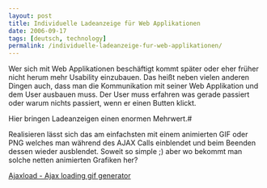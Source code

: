 ```yaml
---
layout: post
title: Individuelle Ladeanzeige für Web Applikationen
date: 2006-09-17
tags: [deutsch, technology]
permalink: /individuelle-ladeanzeige-fur-web-applikationen/
---
```


Wer sich mit Web Applikationen beschäftigt kommt später oder eher früher nicht herum mehr Usability einzubauen. Das heißt neben vielen anderen Dingen auch, dass man die Kommunikation mit seiner Web Applikation und dem User ausbauen muss. Der User muss erfahren was gerade passiert oder warum nichts passiert, wenn er einen Butten klickt.

Hier bringen Ladeanzeigen einen enormen Mehrwert.#

Realisieren lässt sich das am einfachsten mit einem animierten GIF oder PNG welches man während des AJAX Calls einblendet und beim Beenden dessen wieder ausblendet. Soweit so simple ;) aber wo bekommt man solche netten animierten Grafiken her?

[Ajaxload - Ajax loading gif generator](http://ajaxload.info/)